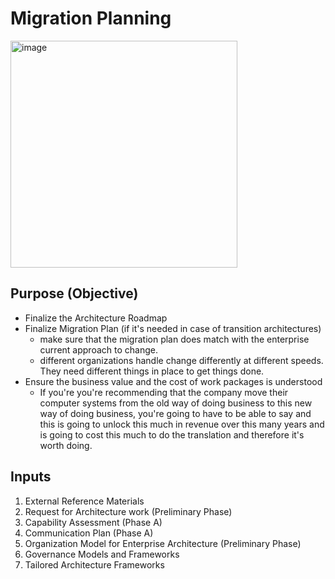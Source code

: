 # Migration Planning

<img width="363" alt="image" src="https://github.com/Glareone/AZ-304-305-SA-And-Architecture-Design-In-Depth/assets/4239376/0dda767c-88a2-4e63-bb48-c779b4083d4b">

## Purpose (Objective)
* Finalize the Architecture Roadmap
* Finalize Migration Plan (if it's needed in case of transition architectures)
   - make sure that the migration plan does match with the enterprise current approach to change.
   - different organizations handle change differently at different speeds. They need different things in place to get things done.
* Ensure the business value and the cost of work packages is understood
   - If you're you're recommending that the company move their computer systems from the old way of doing business to this new way of doing business, you're going to have to be able to say and this is going to unlock this much in revenue over this many years and is going to cost this much to do the translation and therefore it's worth doing.
 
## Inputs
1. External Reference Materials
2. Request for Architecture work (Preliminary Phase)
3. Capability Assessment (Phase A)
4. Communication Plan (Phase A)
5. Organization Model for Enterprise Architecture (Preliminary Phase)
6. Governance Models and Frameworks
7. Tailored Architecture Frameworks
